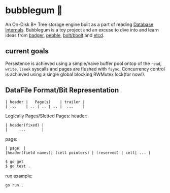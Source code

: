 # bubblegum 🍬

An On-Disk B+ Tree storage engine built as a part of reading [Database Internals](https://www.databass.dev/).
 Bubblegum is a toy project and an excuse to dive into and learn ideas from [badger](https://github.com/dgraph-io/badger), [pebble](https://github.com/cockroachdb/pebble), [bolt/bbolt](https://github.com/etcd-io/bbolt) and [etcd](https://github.com/etcd-io/etcd).

## current goals
Persistence is achieved using a simple/naive buffer pool ontop of the `read`, `write`, `lseek` syscalls and pages are flushed with `fsync`.
Concurrency control is achieved using a single global blocking RWMutex lock(for now!).

## DataFile Format/Bit Representation

```
| header |   Page(s)    | trailer |
| ...    | .. | .. | .. |  ...    |
```

Logically Pages/Slotted Pages:
header:
```
| header(fixed) |
|     ...       |
```

page:
```
| page  |
|header(field names)| (cell pointers) | (reserved) | cell| ... |
```

```bash
$ go get
$ go test .
```

run example:
```
go run .
```
